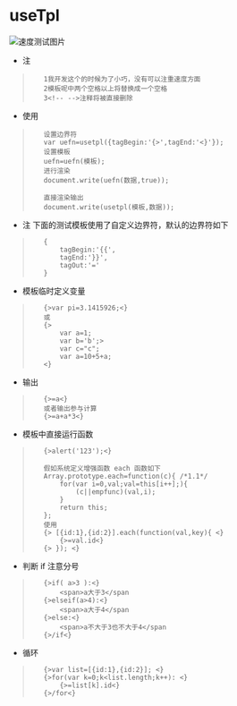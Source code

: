 # useTpl

![速度测试图片](https://github.com/NeverGiveUpLZ/useTpl/blob/master/_speed.png)

*    注
>        1我开发这个的时候为了小巧，没有可以注重速度方面
>        2模板呢中两个空格以上将替换成一个空格
>        3<!-- -->注释将被直接删除
	
*   使用
>        设置边界符
>        var uefn=usetpl({tagBegin:'{>',tagEnd:'<}'});
>        设置模板
>        uefn=uefn(模板);
>        进行渲染
>        document.write(uefn(数据,true));
>
>        直接渲染输出
>        document.write(usetpl(模板,数据));

*   注 下面的测试模板使用了自定义边界符，默认的边界符如下
>        {
>            tagBegin:'{{',
>            tagEnd:'}}',
>            tagOut:'='
>        }
*   模板临时定义变量
>        {>var pi=3.1415926;<}
>        或
>        {>
>            var a=1;
>            var b='b';>
>            var c="c";
>            var a=10+5+a;
>        <}


*    输出
>        {>=a<}
>        或者输出参与计算
>        {>=a+a*3<}

*    模板中直接运行函数
>        {>alert('123');<}
>        
>        假如系统定义增强函数 each 函数如下
>        Array.prototype.each=function(c){ /*1.1*/
>            for(var i=0,val;val=this[i++];){
>                (c||empfunc)(val,i);
>            }
>            return this;
>        };
>        使用
>        {> [{id:1},{id:2}].each(function(val,key){ <}
>            {>=val.id<}
>        {> }); <}
>
*    判断 if 注意分号
>        {>if( a>3 ):<}
>            <span>a大于3</span
>        {>elseif(a>4):<}
>            <span>a大于4</span
>        {>else:<}
>            <span>a不大于3也不大于4</span
>        {>/if<}
>
*    循环
>        {>var list=[{id:1},{id:2}]; <}
>        {>for(var k=0;k<list.length;k++): <}
>            {>=list[k].id<}
>        {>/for<}
>
>
